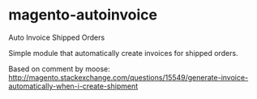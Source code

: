 # magento-autoinvoice
Auto Invoice Shipped Orders

Simple module that automatically create invoices for shipped orders.

Based on comment by moose: http://magento.stackexchange.com/questions/15549/generate-invoice-automatically-when-i-create-shipment